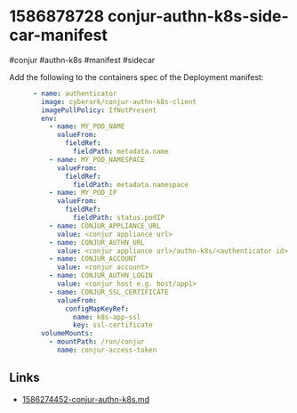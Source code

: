 # 1586878728 conjur-authn-k8s-side-car-manifest
#conjur #authn-k8s #manifest #sidecar

Add the following to the containers spec of the Deployment manifest:
```yaml
      - name: authenticator
        image: cyberark/conjur-authn-k8s-client
        imagePullPolicy: IfNotPresent
        env:
          - name: MY_POD_NAME
            valueFrom:
              fieldRef:
                fieldPath: metadata.name
          - name: MY_POD_NAMESPACE
            valueFrom:
              fieldRef:
                fieldPath: metadata.namespace
          - name: MY_POD_IP
            valueFrom:
              fieldRef:
                fieldPath: status.podIP
          - name: CONJUR_APPLIANCE_URL
            value: <conjur appliance url>
          - name: CONJUR_AUTHN_URL
            value: <conjur appliance url>/authn-k8s/<authenticator id>
          - name: CONJUR_ACCOUNT
            value: <conjur account>
          - name: CONJUR_AUTHN_LOGIN
            value: <conjur host e.g. host/app1>
          - name: CONJUR_SSL_CERTIFICATE
            valueFrom:
              configMapKeyRef:
                name: k8s-app-ssl
                key: ssl-certificate
        volumeMounts:
          - mountPath: /run/conjur
            name: conjur-access-token
```



## Links
- [1586274452-conjur-authn-k8s.md](1586274452-conjur-authn-k8s.md)
